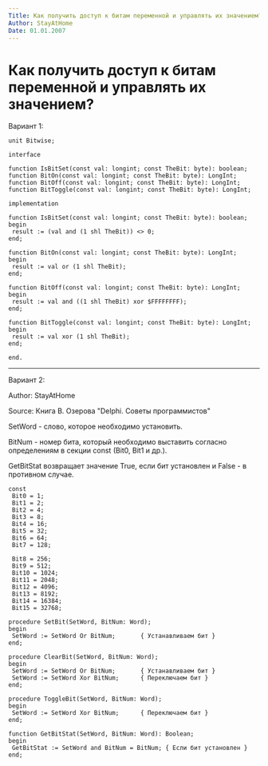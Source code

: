 ```yaml
---
Title: Как получить доступ к битам переменной и управлять их значением?
Author: StayAtHome
Date: 01.01.2007
---
```



Как получить доступ к битам переменной и управлять их значением?
================================================================

Вариант 1:

    unit Bitwise;
     
    interface
     
    function IsBitSet(const val: longint; const TheBit: byte): boolean;
    function BitOn(const val: longint; const TheBit: byte): LongInt;
    function BitOff(const val: longint; const TheBit: byte): LongInt;
    function BitToggle(const val: longint; const TheBit: byte): LongInt;
     
    implementation
     
    function IsBitSet(const val: longint; const TheBit: byte): boolean;
    begin
     result := (val and (1 shl TheBit)) <> 0;
    end;
     
    function BitOn(const val: longint; const TheBit: byte): LongInt;
    begin
     result := val or (1 shl TheBit);
    end;
     
    function BitOff(const val: longint; const TheBit: byte): LongInt;
    begin
     result := val and ((1 shl TheBit) xor $FFFFFFFF);
    end;
     
    function BitToggle(const val: longint; const TheBit: byte): LongInt;
    begin
     result := val xor (1 shl TheBit);
    end;
     
    end.

------------------------------------------------------------------------

Вариант 2:

Author: StayAtHome

Source: Книга В. Озерова "Delphi. Советы программистов"

SetWord - слово, которое необходимо установить.

BitNum - номер бита, который необходимо выставить согласно определениям
в секции const (Bit0, Bit1 и др.).

GetBitStat возвращает значение True, если бит установлен и False - в
противном случае.

    const
     Bit0 = 1;
     Bit1 = 2;
     Bit2 = 4;
     Bit3 = 8;
     Bit4 = 16;
     Bit5 = 32;
     Bit6 = 64;
     Bit7 = 128;
     
     Bit8 = 256;
     Bit9 = 512;
     Bit10 = 1024;
     Bit11 = 2048;
     Bit12 = 4096;
     Bit13 = 8192;
     Bit14 = 16384;
     Bit15 = 32768;
     
    procedure SetBit(SetWord, BitNum: Word);
    begin
     SetWord := SetWord Or BitNum;       { Устанавливаем бит }
    end;
     
    procedure ClearBit(SetWord, BitNum: Word);
    begin
     SetWord := SetWord Or BitNum;       { Устанавливаем бит }
     SetWord := SetWord Xor BitNum;      { Переключаем бит }
    end;
     
    procedure ToggleBit(SetWord, BitNum: Word);
    begin
     SetWord := SetWord Xor BitNum;      { Переключаем бит }
    end;
     
    function GetBitStat(SetWord, BitNum: Word): Boolean;
    begin
     GetBitStat := SetWord and BitNum = BitNum; { Если бит установлен }
    end;

